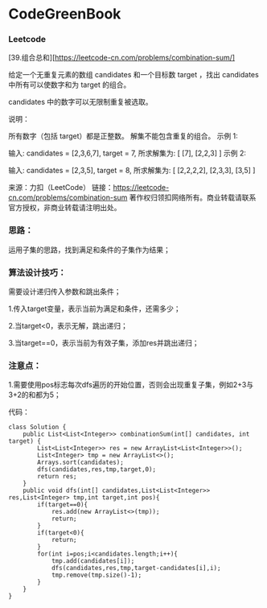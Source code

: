 # CodeGreenBook

### Leetcode



[39.组合总和][https://leetcode-cn.com/problems/combination-sum/]

给定一个无重复元素的数组 candidates 和一个目标数 target ，找出 candidates 中所有可以使数字和为 target 的组合。

candidates 中的数字可以无限制重复被选取。

说明：

所有数字（包括 target）都是正整数。
解集不能包含重复的组合。 
示例 1:

输入: candidates = [2,3,6,7], target = 7,
所求解集为:
[
  [7],
  [2,2,3]
]
示例 2:

输入: candidates = [2,3,5], target = 8,
所求解集为:
[
  [2,2,2,2],
  [2,3,3],
  [3,5]
]

来源：力扣（LeetCode）
链接：https://leetcode-cn.com/problems/combination-sum
著作权归领扣网络所有。商业转载请联系官方授权，非商业转载请注明出处。

### 思路：

运用子集的思路，找到满足和条件的子集作为结果；

### 算法设计技巧：

需要设计递归传入参数和跳出条件；

1.传入target变量，表示当前为满足和条件，还需多少；

2.当target<0，表示无解，跳出递归；

3.当target==0，表示当前为有效子集，添加res并跳出递归；

### 注意点：

1.需要使用pos标志每次dfs遍历的开始位置，否则会出现重复子集，例如2+3与3+2的和都为5；



代码：

```
class Solution {
    public List<List<Integer>> combinationSum(int[] candidates, int target) {
        List<List<Integer>> res = new ArrayList<List<Integer>>();
        List<Integer> tmp = new ArrayList<>();
        Arrays.sort(candidates);
        dfs(candidates,res,tmp,target,0);
        return res;
    }
    public void dfs(int[] candidates,List<List<Integer>> res,List<Integer> tmp,int target,int pos){
        if(target==0){
            res.add(new ArrayList<>(tmp));
            return;
        }
        if(target<0){
            return;
        }
        for(int i=pos;i<candidates.length;i++){
            tmp.add(candidates[i]);
            dfs(candidates,res,tmp,target-candidates[i],i);
            tmp.remove(tmp.size()-1);
        }
    }
}

```







